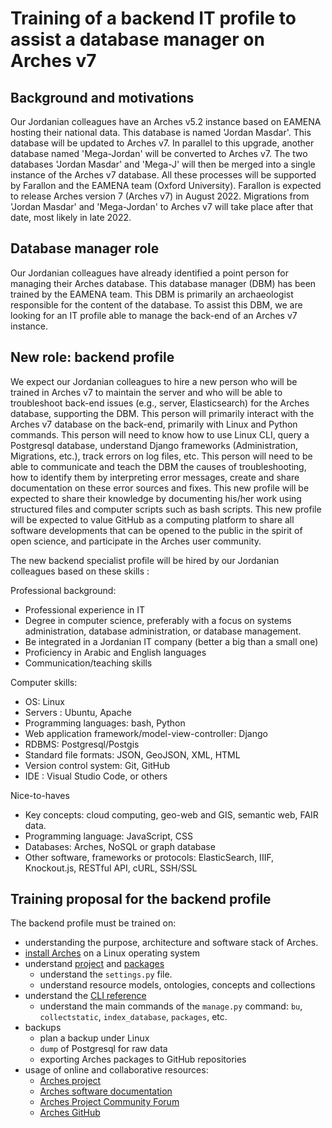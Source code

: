 # Training of a backend IT profile to assist a database manager on Arches v7

## Background and motivations

Our Jordanian colleagues have an Arches v5.2 instance based on EAMENA hosting their national data. This database is named 'Jordan Masdar'. This database will be updated to Arches v7. In parallel to this upgrade, another database named 'Mega-Jordan' will be converted to Arches v7. The two databases 'Jordan Masdar' and 'Mega-J' will then be merged into a single instance of the Arches v7 database. All these processes will be supported by Farallon and the EAMENA team (Oxford University). 
Farallon is expected to release Arches version 7 (Arches v7) in August 2022. Migrations from 'Jordan Masdar' and 'Mega-Jordan' to Arches v7 will take place after that date, most likely in late 2022. 

## Database manager role

Our Jordanian colleagues have already identified a point person for managing their Arches database. This database manager (DBM) has been trained by the EAMENA team. This DBM is primarily an archaeologist responsible for the content of the database. To assist this DBM, we are looking for an IT profile able to manage the back-end of an Arches v7 instance.

## New role: backend profile

We expect our Jordanian colleagues to hire a new person who will be trained in Arches v7 to maintain the server and who will be able to troubleshoot back-end issues (e.g., server, Elasticsearch) for the Arches database, supporting the DBM. This person will primarily interact with the Arches v7 database on the back-end, primarily with Linux and Python commands. This person will need to know how to use Linux CLI, query a Postgresql database, understand Django frameworks (Administration, Migrations, etc.), track errors on log files, etc. This person will need to be able to communicate and teach the DBM the causes of troubleshooting, how to identify them by interpreting error messages, create and share documentation on these error sources and fixes. This new profile will be expected to share their knowledge by documenting his/her work using structured files and computer scripts such as bash scripts. This new profile will be expected to value GitHub as a computing platform to share all software developments that can be opened to the public in the spirit of open science, and participate in the Arches user community.

The new backend specialist profile will be hired by our Jordanian colleagues based on these skills :

Professional background:

- Professional experience in IT
- Degree in computer science, preferably with a focus on systems administration, database administration, or database management.
- Be integrated in a Jordanian IT company (better a big than a small one)
- Proficiency in Arabic and English languages
- Communication/teaching skills

Computer skills:

- OS: Linux
- Servers : Ubuntu, Apache
- Programming languages: bash, Python
- Web application framework/model-view-controller: Django
- RDBMS: Postgresql/Postgis
- Standard file formats: JSON, GeoJSON, XML, HTML
- Version control system: Git, GitHub
- IDE : Visual Studio Code, or others

Nice-to-haves

- Key concepts: cloud computing, geo-web and GIS, semantic web, FAIR data.
- Programming language: JavaScript, CSS
- Databases: Arches, NoSQL or graph database
- Other software, frameworks or protocols: ElasticSearch, IIIF, Knockout.js, RESTful API, cURL, SSH/SSL

## Training proposal for the backend profile

The backend profile must be trained on:

- understanding the purpose, architecture and software stack of Arches.  
- [install Arches](https://arches.readthedocs.io/en/stable/requirements-and-dependencies/) on a Linux operating system  
- understand [project](https://arches.readthedocs.io/en/stable/projects-and-packages/#) and [packages](https://arches.readthedocs.io/en/stable/projects-and-packages/#understanding-packages)
    - understand the `settings.py` file.
    - understand resource models, ontologies, concepts and collections
- understand the [CLI reference](https://arches.readthedocs.io/en/stable/command-line-reference/#command-line-reference)
    - understand the main commands of the `manage.py` command: `bu`, `collectstatic`, `index_database`, `packages`, etc.
- backups
    - plan a backup under Linux
    - `dump` of Postgresql for raw data
    - exporting Arches packages to GitHub repositories
- usage of online and collaborative resources:
    - [Arches project](https://www.archesproject.org/)
    - [Arches software documentation](https://arches.readthedocs.io/en/stable/)
    - [Arches Project Community Forum](https://community.archesproject.org/)
    - [Arches GitHub](https://github.com/archesproject/arches)